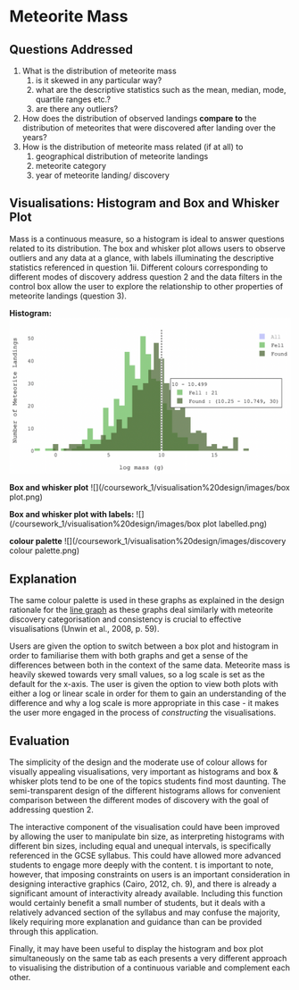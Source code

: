 # Meteorite Mass

## Questions Addressed
1. What is the distribution of meteorite mass
   1. is it skewed in any particular way?
   2. what are the descriptive statistics such as the mean, median, mode, quartile ranges etc.?
   3. are there any outliers?
2. How does the distribution of observed landings **compare to** the distribution of meteorites that were discovered after landing over the years?
3. How is the distribution of meteorite mass related (if at all) to 
   1. geographical distribution of meteorite landings
   3. meteorite category
   3. year of meteorite landing/ discovery

## Visualisations: Histogram and Box and Whisker Plot
Mass is a continuous measure, so a histogram is ideal to answer questions related to its distribution. The box and whisker
plot allows users to observe outliers and any data at a glance, with labels illuminating the descriptive statistics referenced
in question 1ii. Different colours corresponding to different modes of discovery address question 2 and the data filters in the
control box allow the user to explore the relationship to other properties of meteorite landings (question 3).

**Histogram:**
![](/coursework_1/visualisation%20design/images/histogram.png)

**Box and whisker plot**
![](/coursework_1/visualisation%20design/images/box plot.png)

**Box and whisker plot with labels:**
![](/coursework_1/visualisation%20design/images/box plot labelled.png)

**colour palette**
![](/coursework_1/visualisation%20design/images/discovery colour palette.png)

## Explanation

The same colour palette is used in these graphs as explained in the design rationale for the [line graph](year_graph.md)
as these graphs deal similarly with meteorite discovery categorisation and consistency is crucial to effective visualisations
(Unwin et al., 2008, p. 59). 

Users are given the option to switch between a box plot and histogram in order to familiarise them with both graphs and get a
sense of the differences between both in the context of the same data. Meteorite mass is heavily skewed towards very small values,
so a log scale is set as the default for the x-axis. The user is given the option to view both plots with either a log or linear scale
in order for them to gain an understanding of the difference and why a log scale is more appropriate in this case - it makes the user
more engaged in the process of *constructing* the visualisations.

## Evaluation

The simplicity of the design and the moderate use of colour allows for visually appealing visualisations,
very important as histograms and box & whisker plots tend to be one of the topics students find most daunting.
The semi-transparent design of the different histograms allows for convenient comparison between the different
modes of discovery with the goal of addressing question 2.

The interactive component of the visualisation could have been improved by allowing the user to manipulate bin
size, as interpreting histograms with different bin sizes, including equal and unequal intervals, is specifically
referenced in the GCSE syllabus. This could have allowed more advanced students to engage more deeply with the content.
t is important to note, however, that imposing constraints on users is an important consideration in designing
interactive graphics (Cairo, 2012, ch. 9), and there is already a significant amount of interactivity already
available. Including this function would certainly benefit a small number of students, but it deals with a relatively
advanced section of the syllabus and may confuse the majority, likely requiring more explanation and guidance than can
be provided through this application.

Finally, it may have been useful to display the histogram and box plot simultaneously on the same tab as each presents
a very different approach to visualising the distribution of a continuous variable and complement each other.
